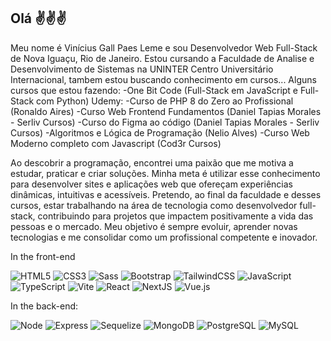 ## Olá ✌✌✌

Meu nome é Vinícius Gall Paes Leme e sou Desenvolvedor Web Full-Stack de Nova Iguaçu, Rio de Janeiro. Estou cursando a Faculdade de Analise e Desenvolvimento de Sistemas na UNINTER Centro Universitário Internacional, tambem estou buscando conhecimento em cursos...
Alguns cursos que estou fazendo: 
-One Bit Code (Full-Stack em JavaScript e Full-Stack com Python) 
Udemy:
-Curso de PHP 8 do Zero ao Profissional (Ronaldo Aires)
-Curso Web Frontend Fundamentos (Daniel Tapias Morales - Serliv Cursos)
-Curso do Figma ao código (Daniel Tapias Morales - Serliv Cursos)
-Algoritmos e Lógica de Programação (Nelio Alves)
-Curso Web Moderno completo com Javascript (Cod3r Cursos)

Ao descobrir a programação, encontrei uma paixão que me motiva a estudar, praticar e criar soluções. Minha meta é utilizar esse conhecimento para desenvolver sites e aplicações web que ofereçam experiências dinâmicas, intuitivas e acessíveis.
Pretendo, ao final da faculdade e desses cursos, estar trabalhando na área de tecnologia como desenvolvedor full-stack, contribuindo para projetos que impactem positivamente a vida das pessoas e o mercado. Meu objetivo é sempre evoluir, aprender novas tecnologias e me consolidar como um profissional competente e inovador.

In the front-end

![HTML5](https://img.shields.io/badge/-HTML5-232323?style=flat&labelColor=E34F26&logo=html5&logoColor=ffffff)
![CSS3](https://img.shields.io/badge/-CSS3-232323?style=flat&labelColor=1572B6&logo=css3&logoColor=ffffff)
![Sass](https://img.shields.io/badge/-Sass-232323?style=flat&labelColor=CC6699&logo=sass&logoColor=ffffff)
![Bootstrap](https://img.shields.io/badge/-Bootstrap-232323?style=flat&labelColor=7952B3&logo=bootstrap&logoColor=ffffff)
![TailwindCSS](https://img.shields.io/badge/-Tailwind-232323?style=flat&labelColor=06B6D4&logo=tailwindcss&logoColor=ffffff)
![JavaScript](https://img.shields.io/badge/-JavaScript-232323?style=flat&labelColor=000000&logo=javascript&logoColor=F7DF1E)
![TypeScript](https://img.shields.io/badge/-TypeScript-232323?style=flat&labelColor=000000&logo=typescript&logoColor=3178C6)
![Vite](https://img.shields.io/badge/-Vite-232323?style=flat&labelColor=646CFF&logo=vite&logoColor=ffe330)
![React](https://img.shields.io/badge/-React-232323?style=flat&labelColor=61DAFB&logo=react&logoColor=000000)
![NextJS](https://img.shields.io/badge/-NextJS-232323?style=flat&labelColor=000000&logo=nextdotjs&logoColor=ffffff)
![Vue.js](https://img.shields.io/badge/-Vue.js-232323?style=flat&labelColor=000000&logo=vue.js&logoColor=4FC08D)

In the back-end:

![Node](https://img.shields.io/badge/-Node-232323?style=flat&labelColor=000000&logo=nodedotjs&logoColor=339933)
![Express](https://img.shields.io/badge/-Express-232323?style=flat&labelColor=000000&logo=express&logoColor=ffffff)
![Sequelize](https://img.shields.io/badge/-Sequelize-232323?style=flat&labelColor=000000&logo=sequelize&logoColor=52B0E7)
![MongoDB](https://img.shields.io/badge/-MongoDB-232323?style=flat&labelColor=47A248&logo=mongodb&logoColor=ffffff)
![PostgreSQL](https://img.shields.io/badge/-PostgreSQL-232323?style=flat&labelColor=4169E1&logo=postgresql&logoColor=ffffff)
![MySQL](https://img.shields.io/badge/-MySQL-232323?style=flat&labelColor=4479A1&logo=mysql&logoColor=ffffff)
